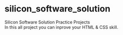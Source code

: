 # silicon_software_solution
Silicon Software Solution Practice Projects <br>
In this all project you can inprove your HTML & CSS skill.

